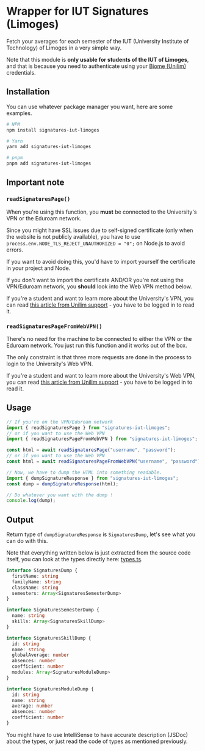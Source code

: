 # Wrapper for IUT Signatures (Limoges)

Fetch your averages for each semester of the IUT (University Institute of Technology) of Limoges in a very simple way.

Note that this module is **only usable for students of the IUT of Limoges**, and that is because you need to authenticate using your [Biome (Unilim)](https://biome.unilim.fr) credentials.

## Installation

You can use whatever package manager you want, here are some examples.

```bash
# NPM
npm install signatures-iut-limoges

# Yarn
yarn add signatures-iut-limoges

# pnpm
pnpm add signatures-iut-limoges
```

## Important note

### `readSignaturesPage()`

When you're using this function, you **must** be connected to the University's VPN or the Eduroam network.

Since you might have SSL issues due to self-signed certificate (only when the website is not publicly available), you have to use `process.env.NODE_TLS_REJECT_UNAUTHORIZED = "0";` on Node.js to avoid errors.

If you want to avoid doing this, you'd have to import yourself the certificate in your project and Node.

If you don't want to import the certificate AND/OR you're not using the VPN/Eduroam network, you **should** look into the Web VPN method below.

If you're a student and want to learn more about the University's VPN, you can read [this article from Unilim support](https://support.unilim.fr/reseau/acces-vpn/service-vpn-de-luniversite-de-limoges-2/) - you have to be logged in to read it.

### `readSignaturesPageFromWebVPN()`

There's no need for the machine to be connected to either the VPN or the Eduroam network.
You just run this function and it works out of the box.

The only constraint is that three more requests are done in the process to login to the University's Web VPN.

If you're a student and want to learn more about the University's Web VPN, you can read [this article from Unilim support](https://support.unilim.fr/reseau/acces-vpn/portail-web-vpn/) - you have to be logged in to read it.

## Usage

```typescript
// If you're on the VPN/Eduroam network
import { readSignaturesPage } from "signatures-iut-limoges";
// or if you want to use the Web VPN
import { readSignaturesPageFromWebVPN } from "signatures-iut-limoges";

const html = await readSignaturesPage("username", "password");
// or if you want to use the Web VPN
const html = await readSignaturesPageFromWebVPN("username", "password");

// Now, we have to dump the HTML into something readable.
import { dumpSignatureResponse } from "signatures-iut-limoges";
const dump = dumpSignatureResponse(html);

// Do whatever you want with the dump !
console.log(dump);
```

## Output

Return type of `dumpSignatureResponse` is `SignaturesDump`, let's see what you can do with this.

Note that everything written below is just extracted from the source code itself, you can look at the types directly here: [types.ts](./src/types.ts).

```typescript
interface SignaturesDump {
  firstName: string
  familyName: string
  className: string
  semesters: Array<SignaturesSemesterDump>
}

interface SignaturesSemesterDump {
  name: string
  skills: Array<SignaturesSkillDump>
}

interface SignaturesSkillDump {
  id: string
  name: string
  globalAverage: number
  absences: number
  coefficient: number
  modules: Array<SignaturesModuleDump>
}

interface SignaturesModuleDump {
  id: string
  name: string
  average: number
  absences: number
  coefficient: number
}
```

You might have to use IntelliSense to have accurate description (JSDoc) about the types, or just read the code of types as mentioned previously.
